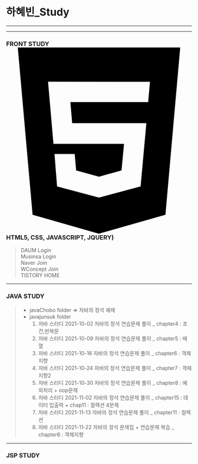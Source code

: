 # 하혜빈_Study
<!-- markdown 참고 하기 : https://gist.github.com/ihoneymon/652be052a0727ad59601      
                  https://dlwnsdud205.tistory.com/212    
                  https://velog.io/@woo0_hooo/Github-github-profile-%EA%B0%84%EC%A7%80%EB%82%98%EA%B2%8C-%EA%BE%B8%EB%AF%B8%EA%B8%B0      
테마 : http://jekyllthemes.org/page6/      
git.io 포트톨리오 : https://excited-hyun.tistory.com/51         -->
------------------------------------------------------------------------------------------------------------------     
* * *

         
### FRONT STUDY<svg role="img" viewBox="0 0 24 24" xmlns="http://www.w3.org/2000/svg"><title>HTML5</title><path d="M1.5 0h21l-1.91 21.563L11.977 24l-8.564-2.438L1.5 0zm7.031 9.75l-.232-2.718 10.059.003.23-2.622L5.412 4.41l.698 8.01h9.126l-.326 3.426-2.91.804-2.955-.81-.188-2.11H6.248l.33 4.171L12 19.351l5.379-1.443.744-8.157H8.531z"/></svg>HTML5, CSS, JAVASCRIPT, JQUERY)
 > DAUM Login    
 > Musinsa Login     
 > Naver Join     
 > WConcept Join     
 > TISTORY HOME      
                   
                                
* * *
### JAVA STUDY
> * javaChobo folder => 자바의 정석 예제      
> * javajunsuk folder 
>	   1. 자바 스터디 2021-10-02 자바의 정석 연습문제 풀이 _ chapter4 : 조건,반복문     
>	   2. 자바 스터디 2021-10-09 자바의 정석 연습문제 풀이 _ chapter5 : 배열     
>	   3. 자바 스터디 2021-10-16 자바의 정석 연습문제 풀이 _ chapter6 : 객체지향       
>	   4. 자바 스터디 2021-10-24 자바의 정석 연습문제 풀이 _ chapter7 : 객체지향2    
>	   5. 자바 스터디 2021-10-30  자바의 정석 연습문제 풀이 _ chapter8 : 예외처리 + oop문제    
>	   6. 자바 스터디 2021-11-02  자바의 정석 연습문제 풀이 _ chapter15 : 데이터 입출력 +  chap11 : 컬렉션 4문제    
>	   7. 자바 스터디 2021-11-13  자바의 정석 연습문제 풀이 _ chapter11 : 컬렉션    
>	   8. 자바 스터디 2021-11-22 자바의 정석 문제집 + 연습문제 복습 _ chapter6 : 객체지향      
    
* * *
                   
         
### JSP STUDY



